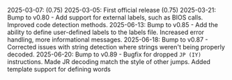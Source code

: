 2025-03-07:  (0.75)
2025-03-05: First official release (0.75)
2025-03-21: Bump to v0.80 - Add support for external labels, such as BIOS calls. Improved code detection methods.
2025-06-13: Bump to v0.85 - Add the ability to define user-defined labels to the labels file. Increased error handling, more informational messages.
2025-06-18: Bump to v0.87 - Corrected issues with string detection where strings weren't being properly decoded.
2025-06-20: Bump to v0.89 - Bugfix for dropped `JP (IY)` instructions.
            Made JR decoding match the style of other jumps.
            Added template support for defining words
